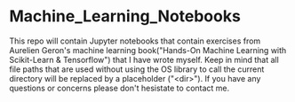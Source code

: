 # Machine_Learning_Notebooks
This repo will contain Jupyter notebooks that contain exercises from Aurelien Geron's machine learning book("Hands-On Machine Learning with Scikit-Learn & Tensorflow") that I have wrote myself. Keep in mind that all file paths that are used without using the OS library to call the current directory will be replaced by a placeholder ("\<dir>\"). If you have any questions or concerns please don't hesistate to contact me.
